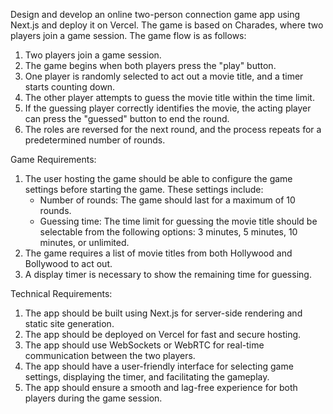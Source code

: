 Design and develop an online two-person connection game app using Next.js and deploy it on Vercel. The game is based on Charades, where two players join a game session. The game flow is as follows:

1. Two players join a game session.
2. The game begins when both players press the "play" button.
3. One player is randomly selected to act out a movie title, and a timer starts counting down.
4. The other player attempts to guess the movie title within the time limit.
5. If the guessing player correctly identifies the movie, the acting player can press the "guessed" button to end the round.
6. The roles are reversed for the next round, and the process repeats for a predetermined number of rounds.

Game Requirements:

1. The user hosting the game should be able to configure the game settings before starting the game. These settings include:
    - Number of rounds: The game should last for a maximum of 10 rounds.
    - Guessing time: The time limit for guessing the movie title should be selectable from the following options: 3 minutes, 5 minutes, 10 minutes, or unlimited.
2. The game requires a list of movie titles from both Hollywood and Bollywood to act out.
3. A display timer is necessary to show the remaining time for guessing.

Technical Requirements:

1. The app should be built using Next.js for server-side rendering and static site generation.
2. The app should be deployed on Vercel for fast and secure hosting.
3. The app should use WebSockets or WebRTC for real-time communication between the two players.
4. The app should have a user-friendly interface for selecting game settings, displaying the timer, and facilitating the gameplay.
5. The app should ensure a smooth and lag-free experience for both players during the game session.
